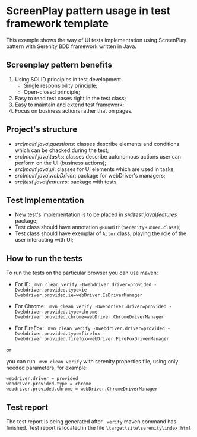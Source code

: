 # ScreenPlay pattern usage in test framework template

This example shows the way of UI tests implementation using ScreenPlay pattern with Serenity BDD framework written in Java.

## Screenplay pattern benefits

1. Using SOLID principles in test development:
	- Single responsibility principle;
	- Open-closed principle;
2. Easy to read test cases right in the test class;
3. Easy to maintain and extend test framework;
4. Focus on business actions rather that on pages.

## Project's structure

 - *src\main\java\questions*: classes describe elements and conditions which can be chacked during the test;
 - *src\main\java\tasks*: classes describe autonomous actions user can perform on the UI (business actions);
 - *src\main\java\ui*: classes for UI elements which are used in tasks; 
 - *src\main\java\webDriver*: package for webDriver's managers;
 - *src\test\java\features*: package with tests.
 
## Test Implementation

 - New test's implementation is to be placed in *src\test\java\features* package;
 - Test class should have annotation ```@RunWith(SerenityRunner.class)```;
 - Test class should have exemplar of ```Actor``` class, playing the role of the user interacting with UI;

## How to run the tests

To run the tests on the particular browser you can use maven:

 - For IE: ``` mvn clean verify -Dwebdriver.driver=provided -Dwebdriver.provided.type=ie -Dwebdriver.provided.ie=webDriver.IeDriverManager``` 

 - For Chrome: ``` mvn clean verify -Dwebdriver.driver=provided -Dwebdriver.provided.type=chrome -Dwebdriver.provided.chrome=webDriver.ChromeDriverManager``` 

 - For FireFox: ``` mvn clean verify -Dwebdriver.driver=provided -Dwebdriver.provided.type=firefox -Dwebdriver.provided.firefox=webDriver.FireFoxDriverManager```

or

you can run ``` mvn clean verify``` with serenity.properties file, using only needed parameters,
for example:
```
webdriver.driver = provided
webdriver.provided.type = chrome
webdriver.provided.chrome = webDriver.ChromeDriverManager
```

## Test report

The test report is being generated after ``` verify``` maven command has finished. Test report is located in the file ```\target\site\serenity\index.html``` 